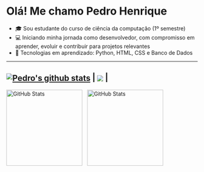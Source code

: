 # Olá! Me chamo Pedro Henrique
- 🎓 Sou estudante do curso de ciência da computação (1º semestre)
- 💻 Iniciando minha jornada como desenvolvedor, com compromisso em aprender, evoluir e contribuir para projetos relevantes
- 🧠 Tecnologias em aprendizado: Python, HTML, CSS e Banco de Dados<div>
----------------------------------------------------------------------------------------------------------------------------------
 <a href="https://github.com/anuraghazra/github-readme-stats"><img align="center" src="https://github-readme-stats.vercel.app/api?username=pedrotelesss&show_icons=true&include_all_commits=true&theme=buefy&hide_border=true" alt="Pedro's github stats" /></a> 
 | <a href="https://github.com/pedrotelesss/github-readme-stats"><img align="center" src="https://github-readme-stats.vercel.app/api/top-langs/?username=pedrotelesss&layout=compact&theme=buefy&hide_border=true" /></a> | 
----------------------------------------------------------------------------------------------------------------------------------
  <p>
  <img 
    align="left" 
    alt="GitHub Stats" 
    height="200" 
    style="padding-right: 10px;" 
    src="https://github-readme-stats.vercel.app/api?username=pedrotelesss&show_icons=true&theme=tokyonight&include_all_commits=true&locale=pt-br" 
  />

<img 
      align="left" 
      alt="GitHub Stats" 
      height="200" 
      src="https://github-readme-stats.vercel.app/api/top-langs/?username=pedrotelesss&theme=tokyonight&layout=compact&custom_title=Tecnologias&langs_count=9" 
  />

</p>

